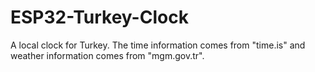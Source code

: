 # ESP32-Turkey-Clock
A local clock for Turkey. The time information comes from "time.is" and weather information comes from "mgm.gov.tr".
